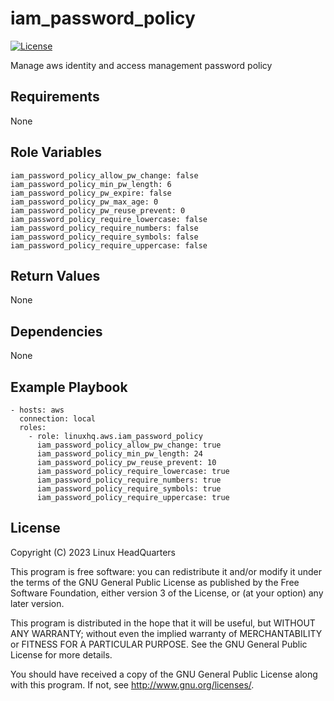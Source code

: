 # iam\_password\_policy

[![License](https://img.shields.io/badge/license-GPLv3-lightgreen)](https://www.gnu.org/licenses/gpl-3.0.en.html#license-text)

Manage aws identity and access management password policy

## Requirements

None

## Role Variables

    iam_password_policy_allow_pw_change: false
    iam_password_policy_min_pw_length: 6
    iam_password_policy_pw_expire: false
    iam_password_policy_pw_max_age: 0
    iam_password_policy_pw_reuse_prevent: 0
    iam_password_policy_require_lowercase: false
    iam_password_policy_require_numbers: false
    iam_password_policy_require_symbols: false
    iam_password_policy_require_uppercase: false

## Return Values

None

## Dependencies

None

## Example Playbook

    - hosts: aws
      connection: local
      roles:
        - role: linuxhq.aws.iam_password_policy
          iam_password_policy_allow_pw_change: true
          iam_password_policy_min_pw_length: 24
          iam_password_policy_pw_reuse_prevent: 10
          iam_password_policy_require_lowercase: true
          iam_password_policy_require_numbers: true
          iam_password_policy_require_symbols: true
          iam_password_policy_require_uppercase: true

## License

Copyright (C) 2023 Linux HeadQuarters

This program is free software: you can redistribute it and/or modify
it under the terms of the GNU General Public License as published by
the Free Software Foundation, either version 3 of the License, or
(at your option) any later version.

This program is distributed in the hope that it will be useful,
but WITHOUT ANY WARRANTY; without even the implied warranty of
MERCHANTABILITY or FITNESS FOR A PARTICULAR PURPOSE. See the
GNU General Public License for more details.

You should have received a copy of the GNU General Public License
along with this program. If not, see <http://www.gnu.org/licenses/>.
